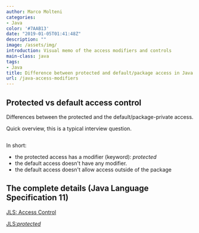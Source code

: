 ```yaml
---
author: Marco Molteni
categories:
- Java
color: '#7AAB13'
date: "2019-01-05T01:41:48Z"
description: ""
image: /assets/img/
introduction: Visual memo of the access modifiers and controls
main-class: java
tags:
- Java
title: Difference between protected and default/package access in Java
url: /java-access-modifiers
---
```


## Protected vs default access control

Differences between the protected and the default/package-private access.

Quick overview, this is a typical interview question.

[<img src="{{site.baseurl}}/assets/img/uploads/2019/protected_exp_svg.svg" alt=""/>]({{site.baseurl}}/assets/img/uploads/2019/protected_exp_svg.svg)

In short:

- the protected access has a modifier (keyword): _protected_
- the default access doesn't have any modifier.
- the default access doesn't allow access outside of the package 

## The complete details (Java Language Specification 11)

[JLS: Access Control](https://docs.oracle.com/javase/specs/jls/se11/html/jls-6.html#jls-6.6)

[JLS:_protected_](https://docs.oracle.com/javase/specs/jls/se11/html/jls-6.html#jls-6.6.2)
